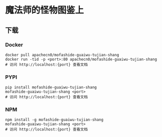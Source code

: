 # 魔法师的怪物图鉴上

## 下载

### Docker

```
docker pull apachecn0/mofashide-guaiwu-tujian-shang
docker run -tid -p <port>:80 apachecn0/mofashide-guaiwu-tujian-shang
# 访问 http://localhost:{port} 查看文档
```

### PYPI

```
pip install mofashide-guaiwu-tujian-shang
mofashide-guaiwu-tujian-shang <port>
# 访问 http://localhost:{port} 查看文档
```

### NPM

```
npm install -g mofashide-guaiwu-tujian-shang
mofashide-guaiwu-tujian-shang <port>
# 访问 http://localhost:{port} 查看文档
```